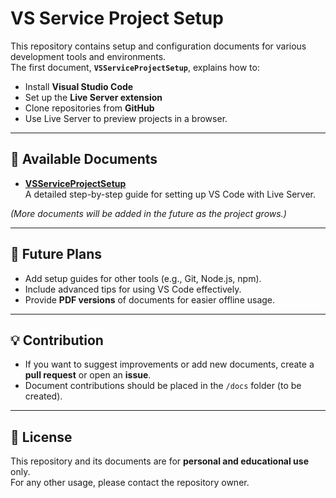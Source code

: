# VS Service Project Setup

This repository contains setup and configuration documents for various development tools and environments.  
The first document, **`VSServiceProjectSetup`**, explains how to:

- Install **Visual Studio Code**  
- Set up the **Live Server extension**  
- Clone repositories from **GitHub**  
- Use Live Server to preview projects in a browser.

---

## 📄 Available Documents

- **[VSServiceProjectSetup](docs/VSServiceProjectSetup.docx)**  
  A detailed step-by-step guide for setting up VS Code with Live Server.

*(More documents will be added in the future as the project grows.)*

---

## 🚀 Future Plans

- Add setup guides for other tools (e.g., Git, Node.js, npm).
- Include advanced tips for using VS Code effectively.
- Provide **PDF versions** of documents for easier offline usage.

---

## 💡 Contribution

- If you want to suggest improvements or add new documents, create a **pull request** or open an **issue**.
- Document contributions should be placed in the `/docs` folder (to be created).

---

## 📜 License

This repository and its documents are for **personal and educational use** only.  
For any other usage, please contact the repository owner.
